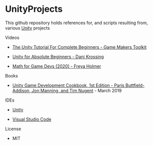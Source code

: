 # UnityProjects

This github repository holds references for, and scripts resulting from, various [Unity](https://unity.com) projects

Videos

* [The Unity Tutorial For Complete Beginners - Game Makers Toolkit](https://www.youtube.com/watch?v=XtQMytORBmM)

* [Unity for Absolute Beginners - Dani Krossing](https://www.youtube.com/playlist?list=PL0eyrZgxdwhwQZ9zPUC7TnJ-S0KxqGlrN)

* [Math for Game Devs (2020) - Freya Holmer](https://www.youtube.com/playlist?list=PLImQaTpSAdsD88wprTConznD1OY1EfK_V)

Books

* [Unity Game Development Cookbook, 1st Edition - Paris Buttfield-Addison, Jon Manning, and Tim Nugent](https://www.oreilly.com/library/view/unity-game-development/9781491999141/) - March 2019 

IDEs

* [Unity](https://unity.com)

* [Visual Studio Code](https://code.visualstudio.com)

License

* MIT

